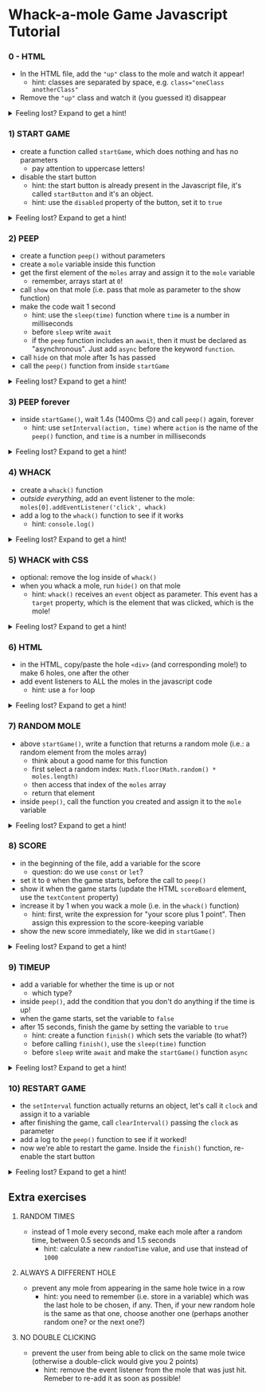 # Whack-a-mole Game Javascript Tutorial

### 0 - HTML
- In the HTML file, add the `"up"` class to the mole and watch it appear!
    - hint: classes are separated by space, e.g. `class="oneClass anotherClass"`
- Remove the `"up"` class and watch it (you guessed it) disappear

<details>
<summary>Feeling lost? Expand to get a hint!</summary>

*HTML*
```html
<div class="mole up"></div>
```
</details>


### 1) START GAME
- create a function called `startGame`, which does nothing and has no parameters
    - pay attention to uppercase letters!
- disable the start button
    - hint: the start button is already present in the Javascript file, it's called `startButton` and it's an object.
    - hint: use the `disabled` property of the button, set it to `true`

<details>
<summary>Feeling lost? Expand to get a hint!</summary>

```javascript
// starts the game
function startGame() {
    startButton.disabled = true
}
```
</details>


### 2) PEEP
- create a function `peep()` without parameters
- create a `mole` variable inside this function
- get the first element of the `moles` array and assign it to the `mole` variable
    - remember, arrays start at `0`!
- call `show` on that mole (i.e. pass that mole as parameter to the show function)
- make the code wait 1 second
    - hint: use the `sleep(time)` function where `time` is a number in milliseconds
    - before `sleep` write `await`
    - if the `peep` function includes an `await`, then it must be declared as "asynchronous". Just add `async` before the keyword `function`.
- call `hide` on that mole after 1s has passed
- call the `peep()` function from inside `startGame`

<details>
<summary>Feeling lost? Expand to get a hint!</summary>

```javascript
function startGame() {
    // ...
    peep()
}

async function peep() {
    const mole = moles[0]
    show(mole)
    await sleep(1000)
    hide(mole)
}
```
</details>


### 3) PEEP forever
- inside `startGame()`, wait 1.4s (1400ms 😉) and call `peep()` again, forever
    - hint: use `setInterval(action, time)` where `action` is the name of the `peep()` function, and `time` is a number in milliseconds

<details>
<summary>Feeling lost? Expand to get a hint!</summary>

```javascript
function startGame() {
    // ...
    setInterval(peep, 1400)
}
```
</details>


### 4) WHACK
- create a `whack()` function
- *outside everything*, add an event listener to the mole: `moles[0].addEventListener('click', whack)`
- add a log to the `whack()` function to see if it works
    - hint: `console.log()`

<details>
<summary>Feeling lost? Expand to get a hint!</summary>

```javascript
// ...

// runs when a mole is whacked
function whack() {
    console.log('Whackamole!')
}

moles[0].addEventListener('click', whack)
```
</details>


### 5) WHACK with CSS
- optional: remove the log inside of `whack()`
- when you whack a mole, run `hide()` on that mole
    - hint: `whack()` receives an `event` object as parameter. This event has a `target` property, which is the element that was clicked, which is the mole!

<details>
<summary>Feeling lost? Expand to get a hint!</summary>

```javascript
function whack(event) {
    const mole = event.target
    hide(mole)
}
```
</details>


### 6) HTML
- in the HTML, copy/paste the hole `<div>` (and corresponding mole!) to make 6 holes, one after the other
-  add event listeners to ALL the moles in the javascript code
    - hint: use a `for` loop

<details>
<summary>Feeling lost? Expand to get a hint!</summary>

*HTML*
```html
<div class="game">
    <div class="hole">
        <div class="mole"></div>
    </div>
    <div class="hole">
        <div class="mole"></div>
    </div>
    <div class="hole">
        <div class="mole"></div>
    </div>
    <div class="hole">
        <div class="mole"></div>
    </div>
    <div class="hole">
        <div class="mole"></div>
    </div>
    <div class="hole">
        <div class="mole"></div>
    </div>
</div>
```

*Javascript*
```javascript
// ...

for (let mole of moles) {
    mole.addEventListener('click', whack)
}
```
</details>


### 7) RANDOM MOLE
- above `startGame()`, write a function that returns a random mole (i.e.: a random element from the moles array)
    - think about a good name for this function
    - first select a random index: `Math.floor(Math.random() * moles.length)`
    - then access that index of the `moles` array
    - return that element
- inside `peep()`, call the function you created and assign it to the `mole` variable

<details>
<summary>Feeling lost? Expand to get a hint!</summary>

```javascript
// returns a random element from the holes array
function randomMole() {
    const index = Math.floor(Math.random() * moles.length)
    const mole = moles[index]
    return mole
}

// ...

async function peep() {
    const mole = randomMole()
    // ...
}
```
</details>


### 8) SCORE
- in the beginning of the file, add a variable for the score
    - question: do we use `const` or `let`?
- set it to `0` when the game starts, before the call to `peep()`
- show it when the game starts (update the HTML `scoreBoard` element, use the `textContent` property)
- increase it by 1 when you wack a mole (i.e. in the `whack()` function)
    - hint: first, write the expression for "your score plus 1 point". Then assign this expression to the score-keeping variable
- show the new score immediately, like we did in `startGame()`

<details>
<summary>Feeling lost? Expand to get a hint!</summary>

```javascript
let score

// ...

function startGame() {
    score = 0
    scoreBoard.textContent = score
    // ...
}

function whack(event) {
    // ...
    score = score + 1
    scoreBoard.textContent = score
}
```
</details>


### 9) TIMEUP
- add a variable for whether the time is up or not
    - which type?
- inside `peep()`, add the condition that you don't do anything if the time is up!
- when the game starts, set the variable to `false`
- after 15 seconds, finish the game by setting the variable to `true`
    - hint: create a function `finish()` which sets the variable (to what?)
    - before calling `finish()`, use the `sleep(time)` function
    - before `sleep` write `await` and make the `startGame()` function `async`

<details>
<summary>Feeling lost? Expand to get a hint!</summary>

```javascript
let timeUp

// ...

function finish() {
    timeUp = true
}

async function startGame() {
    timeUp = false
    // ...
    await sleep(15000)
    finish()
}

async function peep() {
    if (!timeUp) {
        // ...
    }
}
```
</details>


### 10) RESTART GAME
- the `setInterval` function actually returns an object, let's call it `clock` and assign it to a variable
- after finishing the game, call `clearInterval()` passing the `clock` as parameter
- add a log to the `peep()` function to see if it worked!
- now we're able to restart the game. Inside the `finish()` function, re-enable the start button

<details>
<summary>Feeling lost? Expand to get a hint!</summary>

```javascript
function finish() {
    // ...
    startButton.disabled = false
}

async function startGame() {
    // ... right after peep() was called
    const clock = setInterval(peep, 1400)
    // ... after finish was called
    clearInterval(clock)
}
```
</details>


## Extra exercises

1. RANDOM TIMES
    - instead of 1 mole every second, make each mole after a random time, between 0.5 seconds and 1.5 seconds
        - hint: calculate a new `randomTime` value, and use that instead of `1000`

2. ALWAYS A DIFFERENT HOLE
    - prevent any mole from appearing in the same hole twice in a row
        - hint: you need to remember (i.e. store in a variable) which was the last hole to be chosen, if any. Then, if your new random hole is the same as that one, choose another one (perhaps another random one? or the next one?)

3. NO DOUBLE CLICKING
    - prevent the user from being able to click on the same mole twice (otherwise a double-click would give you 2 points)
        - hint: remove the event listener from the mole that was just hit. Remeber to re-add it as soon as possible!
